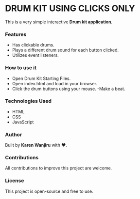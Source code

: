 # DRUM KIT USING CLICKS ONLY

This is a very simple interactive **Drum kit application**.

### Features
- Has clickable drums.
- Plays a different drum sound for each button clicked.
- Utilizes event listeners.

### How to use it
- Open Drum Kit Starting Files.
- Open index.html and load in your browser.
- Click the drum buttons using your mouse.
-Make a beat.

### Technologies Used
- HTML
- CSS
- JavaScript

### Author
Built by **Karen Wanjiru** with ❤️.

### Contributions
All contributions to improve this project are welcome.

### License
This project is open-source and free to use. 



